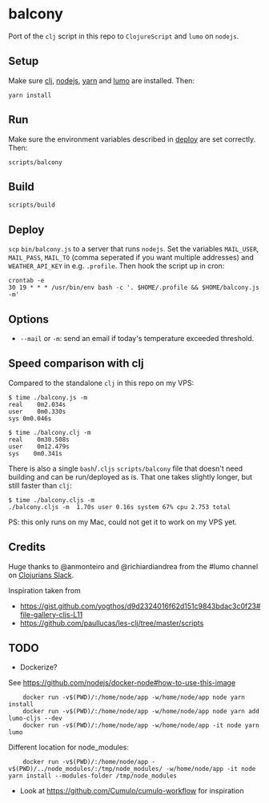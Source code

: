 
# balcony

Port of the `clj` script in this repo to `ClojureScript` and `lumo` on `nodejs`.

## Setup

Make sure [clj](https://clojure.org/guides/getting_started),
[nodejs](https://nodejs.org/en/), [yarn](https://yarnpkg.com/en/) and
[lumo](http://lumo-cljs.org/) are installed. Then:

    yarn install

## Run

Make sure the environment variables described in [deploy](#deploy) are set
correctly. Then:

    scripts/balcony

## Build

    scripts/build

## Deploy

`scp` `bin/balcony.js` to a server that runs `nodejs`. Set the variables
`MAIL_USER`, `MAIL_PASS`, `MAIL_TO` (comma seperated if you want multiple
addresses) and `WEATHER_API_KEY` in e.g. `.profile`.  Then hook the script up in
cron:

    crontab -e
    30 19 * * * /usr/bin/env bash -c '. $HOME/.profile && $HOME/balcony.js -m'

## Options

- `--mail` or `-m`: send an email if today's temperature exceeded threshold.

## Speed comparison with clj

Compared to the standalone `clj` in this repo on my VPS:

``` shell
$ time ./balcony.js -m
real	0m2.034s
user	0m0.330s
sys	0m0.046s

$ time ./balcony.clj -m
real    0m30.508s
user    0m12.479s
sys    0m0.341s
```

There is also a single `bash`/`.cljs` `scripts/balcony` file that doesn't need
building and can be run/deployed as is. That one takes slightly longer, but
still faster than `clj`:

``` shell
$ time ./balcony.cljs -m
./balcony.cljs -m  1.70s user 0.16s system 67% cpu 2.753 total
```

PS: this only runs on my Mac, could not get it to work on my VPS yet.

## Credits

Huge thanks to @anmonteiro and @richiardiandrea from the #lumo channel on
[Clojurians Slack](http://clojurians.net/).

Inspiration taken from

- https://gist.github.com/yogthos/d9d2324016f62d151c9843bdac3c0f23#file-gallery-cljs-L11
- https://github.com/paullucas/les-clj/tree/master/scripts

## TODO

- Dockerize?

See https://github.com/nodejs/docker-node#how-to-use-this-image

        docker run -v$(PWD)/:/home/node/app -w/home/node/app node yarn install
        docker run -v$(PWD)/:/home/node/app -w/home/node/app node yarn add lumo-cljs --dev
        docker run -v$(PWD)/:/home/node/app -w/home/node/app -it node yarn lumo

Different location for node_modules:

        docker run -v$(PWD)/:/home/node/app -v$(PWD)/../node_modules/:/tmp/node_modules/ -w/home/node/app -it node yarn install --modules-folder /tmp/node_modules

- Look at https://github.com/Cumulo/cumulo-workflow for inspiration
